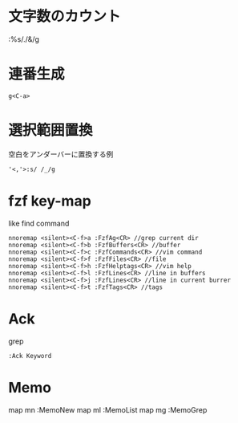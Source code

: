 # 文字数のカウント
:%s/./&/g

# 連番生成

```
g<C-a>
```


# 選択範囲置換

空白をアンダーバーに置換する例

```
'<,'>:s/ /_/g
```

# fzf key-map

like find command

```
nnoremap <silent><C-f>a :FzfAg<CR> //grep current dir
nnoremap <silent><C-f>b :FzfBuffers<CR> //buffer
nnoremap <silent><C-f>c :FzfCommands<CR> //vim command
nnoremap <silent><C-f>f :FzfFiles<CR> //file
nnoremap <silent><C-f>h :FzfHelptags<CR> //vim help
nnoremap <silent><C-f>l :FzfLines<CR> //line in buffers
nnoremap <silent><C-f>j :FzfLines<CR> //line in current burrer 
nnoremap <silent><C-f>t :FzfTags<CR> //tags
```

# Ack

grep

```
:Ack Keyword
```

# Memo

map <Leader>mn  :MemoNew<CR>
map <Leader>ml  :MemoList<CR>
map <Leader>mg  :MemoGrep<CR>
